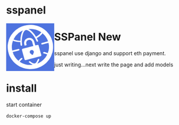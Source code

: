 # sspanel

<img src="./logo.png" alt="logo" width="130" height="130" align="left" />

<h1>SSPanel New</h1>
sspanel use django and support eth payment.

just writing...next write the page and add models
# install
start container
```shell
docker-compose up
```


